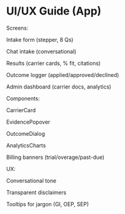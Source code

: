 # UI/UX Guide (App)
Screens:

Intake form (stepper, 8 Qs)

Chat intake (conversational)

Results (carrier cards, % fit, citations)

Outcome logger (applied/approved/declined)

Admin dashboard (carrier docs, analytics)

Components:

CarrierCard

EvidencePopover

OutcomeDialog

AnalyticsCharts

Billing banners (trial/overage/past-due)

UX:

Conversational tone

Transparent disclaimers

Tooltips for jargon (GI, OEP, SEP)

